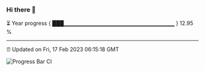 ### Hi there 👋

⏳ Year progress { ███▁▁▁▁▁▁▁▁▁▁▁▁▁▁▁▁▁▁▁▁▁▁▁▁▁▁▁ } 12.95 %

---

⏰ Updated on Fri, 17 Feb 2023 06:15:18 GMT

![Progress Bar CI](https://github.com/liununu/liununu/workflows/Progress%20Bar%20CI/badge.svg)
